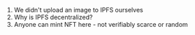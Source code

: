 1. We didn't upload an image to IPFS ourselves
2. Why is IPFS decentralized?
3. Anyone can mint NFT here - not verifiably scarce or random